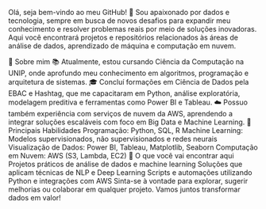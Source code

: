 Olá, seja bem-vindo ao meu GitHub! 👋
Sou apaixonado por dados e tecnologia, sempre em busca de novos desafios para expandir meu conhecimento e resolver problemas reais por meio de soluções inovadoras. Aqui você encontrará projetos e repositórios relacionados às áreas de análise de dados, aprendizado de máquina e computação em nuvem.

🌟 Sobre mim
📚 Atualmente, estou cursando Ciência da Computação na UNIP, onde aprofundo meu conhecimento em algoritmos, programação e arquitetura de sistemas.
🎓 Concluí formações em Ciência de Dados pela EBAC e Hashtag, que me capacitaram em Python, análise exploratória, modelagem preditiva e ferramentas como Power BI e Tableau.
☁️ Possuo também experiência com serviços de nuvem da AWS, aprendendo a integrar soluções escaláveis com foco em Big Data e Machine Learning.
🚀 Principais Habilidades
Programação: Python, SQL, R
Machine Learning: Modelos supervisionados, não supervisionados e redes neurais
Visualização de Dados: Power BI, Tableau, Matplotlib, Seaborn
Computação em Nuvem: AWS (S3, Lambda, EC2)
📂 O que você vai encontrar aqui
Projetos práticos de análise de dados e machine learning
Soluções que aplicam técnicas de NLP e Deep Learning
Scripts e automações utilizando Python e integrações com AWS
Sinta-se à vontade para explorar, sugerir melhorias ou colaborar em qualquer projeto. Vamos juntos transformar dados em valor!
